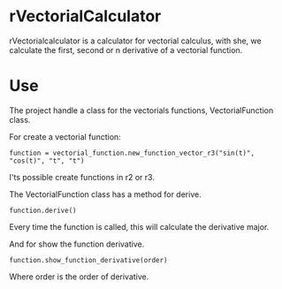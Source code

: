 # rVectorialCalculator


rVectorialcalculator is a calculator for vectorial calculus, with she, we calculate the first, second or n derivative of a vectorial function.

# Use

The project handle a class for the vectorials functions, VectorialFunction class.

For create a vectorial function:

```
function = vectorial_function.new_function_vector_r3("sin(t)", "cos(t)", "t", "t")
```

I'ts possible create functions in r2 or r3.

The VectorialFunction class has a method for derive.

```
function.derive()
```

Every time the function is called, this will calculate the derivative major.

And for show the function derivative.

```
function.show_function_derivative(order)
```

Where order is the order of derivative.
